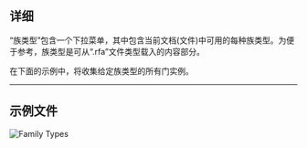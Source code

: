 ## 详细
“族类型”包含一个下拉菜单，其中包含当前文档(文件)中可用的每种族类型。为便于参考，族类型是可从“.rfa”文件类型载入的内容部分。

在下面的示例中，将收集给定族类型的所有门实例。
___
## 示例文件

![Family Types](./DSRevitNodesUI.FamilyTypes_img.jpg)
